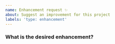 ```yaml
---
name: Enhancement request ✨
about: Suggest an improvement for this project
labels: 'type: enhancement'
---
```


<!-- ⚠️ If you do not respect this template, your issue will be closed -->
<!-- ⚠️ Make sure to browse the opened and closed issues to confirm this idea does not exist. -->
<!-- 😊 Thank you for helping make this project better! -->

### What is the desired enhancement?

